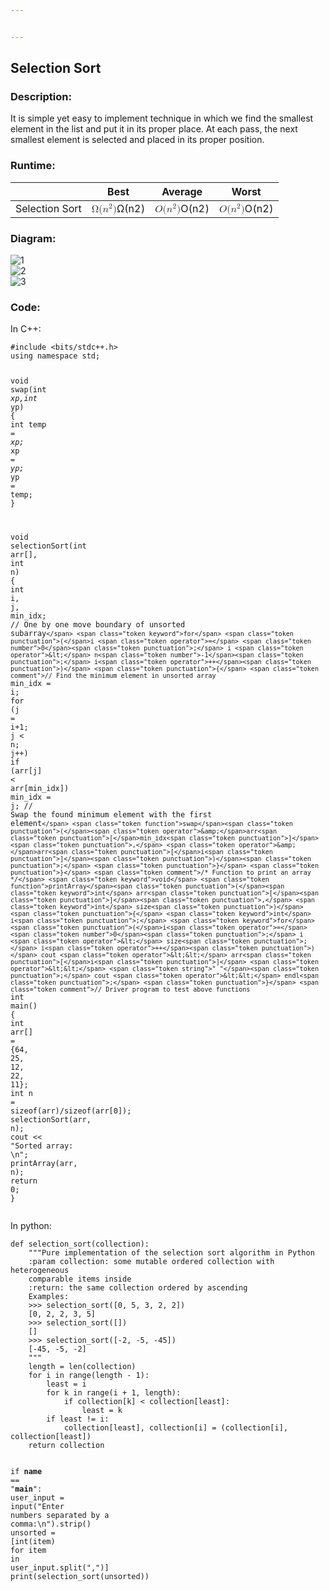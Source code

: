 ```yaml
---


---
```


<h2 id="selection-sort">Selection Sort</h2>
<h3 id="description">Description:</h3>
<p>It is simple yet easy to implement technique in which we find the smallest element in the list and put it in its proper place. At each pass, the next smallest element is selected and placed in its proper position.</p>
<h3 id="runtime">Runtime:</h3>

<table>
<thead>
<tr>
<th></th>
<th>Best</th>
<th>Average</th>
<th>Worst</th>
</tr>
</thead>
<tbody>
<tr>
<td>Selection Sort</td>
<td><span class="katex--inline"><span class="katex"><span class="katex-mathml"><math><semantics><mrow><mi mathvariant="normal">Ω</mi><mo stretchy="false">(</mo><msup><mi>n</mi><mn>2</mn></msup><mo stretchy="false">)</mo></mrow><annotation encoding="application/x-tex">Ω(n^2)</annotation></semantics></math></span><span class="katex-html" aria-hidden="true"><span class="base"><span class="strut" style="height: 1.06411em; vertical-align: -0.25em;"></span><span class="mord">Ω</span><span class="mopen">(</span><span class="mord"><span class="mord mathdefault">n</span><span class="msupsub"><span class="vlist-t"><span class="vlist-r"><span class="vlist" style="height: 0.814108em;"><span class="" style="top: -3.063em; margin-right: 0.05em;"><span class="pstrut" style="height: 2.7em;"></span><span class="sizing reset-size6 size3 mtight"><span class="mord mtight">2</span></span></span></span></span></span></span></span><span class="mclose">)</span></span></span></span></span></td>
<td><span class="katex--inline"><span class="katex"><span class="katex-mathml"><math><semantics><mrow><mi>O</mi><mo stretchy="false">(</mo><msup><mi>n</mi><mn>2</mn></msup><mo stretchy="false">)</mo></mrow><annotation encoding="application/x-tex">O(n^2)</annotation></semantics></math></span><span class="katex-html" aria-hidden="true"><span class="base"><span class="strut" style="height: 1.06411em; vertical-align: -0.25em;"></span><span class="mord mathdefault" style="margin-right: 0.02778em;">O</span><span class="mopen">(</span><span class="mord"><span class="mord mathdefault">n</span><span class="msupsub"><span class="vlist-t"><span class="vlist-r"><span class="vlist" style="height: 0.814108em;"><span class="" style="top: -3.063em; margin-right: 0.05em;"><span class="pstrut" style="height: 2.7em;"></span><span class="sizing reset-size6 size3 mtight"><span class="mord mtight">2</span></span></span></span></span></span></span></span><span class="mclose">)</span></span></span></span></span></td>
<td><span class="katex--inline"><span class="katex"><span class="katex-mathml"><math><semantics><mrow><mi>O</mi><mo stretchy="false">(</mo><msup><mi>n</mi><mn>2</mn></msup><mo stretchy="false">)</mo></mrow><annotation encoding="application/x-tex">O(n^2)</annotation></semantics></math></span><span class="katex-html" aria-hidden="true"><span class="base"><span class="strut" style="height: 1.06411em; vertical-align: -0.25em;"></span><span class="mord mathdefault" style="margin-right: 0.02778em;">O</span><span class="mopen">(</span><span class="mord"><span class="mord mathdefault">n</span><span class="msupsub"><span class="vlist-t"><span class="vlist-r"><span class="vlist" style="height: 0.814108em;"><span class="" style="top: -3.063em; margin-right: 0.05em;"><span class="pstrut" style="height: 2.7em;"></span><span class="sizing reset-size6 size3 mtight"><span class="mord mtight">2</span></span></span></span></span></span></span></span><span class="mclose">)</span></span></span></span></span></td>
</tr>
</tbody>
</table><h3 id="diagram">Diagram:</h3>
<p><img src="https://cdn.softwaretestinghelp.com/wp-content/qa/uploads/2019/06/Selection-Sort-Pass1.png" alt="1"><br>
<img src="https://cdn.softwaretestinghelp.com/wp-content/qa/uploads/2019/06/Selection-Sort-Pass2.png" alt="2"><br>
<img src="https://cdn.softwaretestinghelp.com/wp-content/qa/uploads/2019/06/Selection-Sort-Pass3.png" alt="3"></p>
<h3 id="code">Code:</h3>
<p>In C++:</p>
<pre class=" language-c"><code class="prism ++ language-c"><span class="token macro property">#<span class="token directive keyword">include</span> <span class="token string">&lt;bits/stdc++.h&gt;</span></span>
using namespace std<span class="token punctuation">;</span>

<span class="token keyword">void</span> <span class="token function">swap</span><span class="token punctuation">(</span><span class="token keyword">int</span> <span class="token operator">*</span>xp<span class="token punctuation">,</span><span class="token keyword">int</span> <span class="token operator">*</span>yp<span class="token punctuation">)</span>
<span class="token punctuation">{</span>
	<span class="token keyword">int</span> temp <span class="token operator">=</span> <span class="token operator">*</span>xp<span class="token punctuation">;</span>
	<span class="token operator">*</span>xp <span class="token operator">=</span> <span class="token operator">*</span>yp<span class="token punctuation">;</span>
	<span class="token operator">*</span>yp <span class="token operator">=</span> temp<span class="token punctuation">;</span>
<span class="token punctuation">}</span>

<span class="token keyword">void</span> <span class="token function">selectionSort</span><span class="token punctuation">(</span><span class="token keyword">int</span> arr<span class="token punctuation">[</span><span class="token punctuation">]</span><span class="token punctuation">,</span> <span class="token keyword">int</span> n<span class="token punctuation">)</span>
<span class="token punctuation">{</span>
	<span class="token keyword">int</span> i<span class="token punctuation">,</span> j<span class="token punctuation">,</span> min_idx<span class="token punctuation">;</span>
	<span class="token comment">// One by one move boundary of unsorted subarray`</span>
	<span class="token keyword">for</span> <span class="token punctuation">(</span>i <span class="token operator">=</span> <span class="token number">0</span><span class="token punctuation">;</span> i <span class="token operator">&lt;</span> n<span class="token number">-1</span><span class="token punctuation">;</span> i<span class="token operator">++</span><span class="token punctuation">)</span>
	<span class="token punctuation">{</span>
		<span class="token comment">// Find the minimum element in unsorted array`</span>
		min_idx <span class="token operator">=</span> i<span class="token punctuation">;</span>
		<span class="token keyword">for</span> <span class="token punctuation">(</span>j <span class="token operator">=</span> i<span class="token operator">+</span><span class="token number">1</span><span class="token punctuation">;</span> j <span class="token operator">&lt;</span> n<span class="token punctuation">;</span> j<span class="token operator">++</span><span class="token punctuation">)</span>
			<span class="token keyword">if</span> <span class="token punctuation">(</span>arr<span class="token punctuation">[</span>j<span class="token punctuation">]</span> <span class="token operator">&lt;</span> arr<span class="token punctuation">[</span>min_idx<span class="token punctuation">]</span><span class="token punctuation">)</span>
				min_idx <span class="token operator">=</span> j<span class="token punctuation">;</span>
		<span class="token comment">// Swap the found minimum element with the first element`</span>
		<span class="token function">swap</span><span class="token punctuation">(</span><span class="token operator">&amp;</span>arr<span class="token punctuation">[</span>min_idx<span class="token punctuation">]</span><span class="token punctuation">,</span> <span class="token operator">&amp;</span>arr<span class="token punctuation">[</span>i<span class="token punctuation">]</span><span class="token punctuation">)</span><span class="token punctuation">;</span>
	<span class="token punctuation">}</span>
<span class="token punctuation">}</span>
<span class="token comment">/* Function to print an array */</span>
<span class="token keyword">void</span> <span class="token function">printArray</span><span class="token punctuation">(</span><span class="token keyword">int</span> arr<span class="token punctuation">[</span><span class="token punctuation">]</span><span class="token punctuation">,</span> <span class="token keyword">int</span> size<span class="token punctuation">)</span>
<span class="token punctuation">{</span>
	<span class="token keyword">int</span> i<span class="token punctuation">;</span>
	<span class="token keyword">for</span> <span class="token punctuation">(</span>i<span class="token operator">=</span><span class="token number">0</span><span class="token punctuation">;</span> i <span class="token operator">&lt;</span> size<span class="token punctuation">;</span> i<span class="token operator">++</span><span class="token punctuation">)</span>
	cout <span class="token operator">&lt;&lt;</span> arr<span class="token punctuation">[</span>i<span class="token punctuation">]</span> <span class="token operator">&lt;&lt;</span> <span class="token string">" "</span><span class="token punctuation">;</span>
	cout <span class="token operator">&lt;&lt;</span> endl<span class="token punctuation">;</span>
<span class="token punctuation">}</span>
<span class="token comment">// Driver program to test above functions`</span>
<span class="token keyword">int</span> <span class="token function">main</span><span class="token punctuation">(</span><span class="token punctuation">)</span>
<span class="token punctuation">{</span>
	<span class="token keyword">int</span> arr<span class="token punctuation">[</span><span class="token punctuation">]</span> <span class="token operator">=</span> <span class="token punctuation">{</span><span class="token number">64</span><span class="token punctuation">,</span> <span class="token number">25</span><span class="token punctuation">,</span> <span class="token number">12</span><span class="token punctuation">,</span> <span class="token number">22</span><span class="token punctuation">,</span> <span class="token number">11</span><span class="token punctuation">}</span><span class="token punctuation">;</span>
	<span class="token keyword">int</span> n <span class="token operator">=</span> <span class="token keyword">sizeof</span><span class="token punctuation">(</span>arr<span class="token punctuation">)</span><span class="token operator">/</span><span class="token keyword">sizeof</span><span class="token punctuation">(</span>arr<span class="token punctuation">[</span><span class="token number">0</span><span class="token punctuation">]</span><span class="token punctuation">)</span><span class="token punctuation">;</span>
	<span class="token function">selectionSort</span><span class="token punctuation">(</span>arr<span class="token punctuation">,</span> n<span class="token punctuation">)</span><span class="token punctuation">;</span>
	cout <span class="token operator">&lt;&lt;</span> <span class="token string">"Sorted array: \n"</span><span class="token punctuation">;</span>
	<span class="token function">printArray</span><span class="token punctuation">(</span>arr<span class="token punctuation">,</span> n<span class="token punctuation">)</span><span class="token punctuation">;</span>
	<span class="token keyword">return</span> <span class="token number">0</span><span class="token punctuation">;</span>
<span class="token punctuation">}</span>
</code></pre>
<p>In python:</p>
<pre class=" language-python"><code class="prism  language-python"><span class="token keyword">def</span> <span class="token function">selection_sort</span><span class="token punctuation">(</span>collection<span class="token punctuation">)</span><span class="token punctuation">:</span>
	<span class="token triple-quoted-string string">"""Pure implementation of the selection sort algorithm in Python
	:param collection: some mutable ordered collection with heterogeneous
	comparable items inside
	:return: the same collection ordered by ascending
	Examples:
	&gt;&gt;&gt; selection_sort([0, 5, 3, 2, 2])
	[0, 2, 2, 3, 5]
	&gt;&gt;&gt; selection_sort([])
	[]
	&gt;&gt;&gt; selection_sort([-2, -5, -45])
	[-45, -5, -2]
	"""</span>
	length <span class="token operator">=</span> <span class="token builtin">len</span><span class="token punctuation">(</span>collection<span class="token punctuation">)</span>
	<span class="token keyword">for</span> i <span class="token keyword">in</span> <span class="token builtin">range</span><span class="token punctuation">(</span>length <span class="token operator">-</span> <span class="token number">1</span><span class="token punctuation">)</span><span class="token punctuation">:</span>
		least <span class="token operator">=</span> i
		<span class="token keyword">for</span> k <span class="token keyword">in</span> <span class="token builtin">range</span><span class="token punctuation">(</span>i <span class="token operator">+</span> <span class="token number">1</span><span class="token punctuation">,</span> length<span class="token punctuation">)</span><span class="token punctuation">:</span>
			<span class="token keyword">if</span> collection<span class="token punctuation">[</span>k<span class="token punctuation">]</span> <span class="token operator">&lt;</span> collection<span class="token punctuation">[</span>least<span class="token punctuation">]</span><span class="token punctuation">:</span>
				least <span class="token operator">=</span> k
		<span class="token keyword">if</span> least <span class="token operator">!=</span> i<span class="token punctuation">:</span>
			collection<span class="token punctuation">[</span>least<span class="token punctuation">]</span><span class="token punctuation">,</span> collection<span class="token punctuation">[</span>i<span class="token punctuation">]</span> <span class="token operator">=</span> <span class="token punctuation">(</span>collection<span class="token punctuation">[</span>i<span class="token punctuation">]</span><span class="token punctuation">,</span> collection<span class="token punctuation">[</span>least<span class="token punctuation">]</span><span class="token punctuation">)</span>
	<span class="token keyword">return</span> collection
	
<span class="token keyword">if</span> __name__ <span class="token operator">==</span> <span class="token string">"__main__"</span><span class="token punctuation">:</span>
	user_input <span class="token operator">=</span> <span class="token builtin">input</span><span class="token punctuation">(</span><span class="token string">"Enter numbers separated by a comma:\n"</span><span class="token punctuation">)</span><span class="token punctuation">.</span>strip<span class="token punctuation">(</span><span class="token punctuation">)</span>
	unsorted <span class="token operator">=</span> <span class="token punctuation">[</span><span class="token builtin">int</span><span class="token punctuation">(</span>item<span class="token punctuation">)</span> <span class="token keyword">for</span> item <span class="token keyword">in</span> user_input<span class="token punctuation">.</span>split<span class="token punctuation">(</span><span class="token string">","</span><span class="token punctuation">)</span><span class="token punctuation">]</span>
	<span class="token keyword">print</span><span class="token punctuation">(</span>selection_sort<span class="token punctuation">(</span>unsorted<span class="token punctuation">)</span><span class="token punctuation">)</span>
</code></pre>

